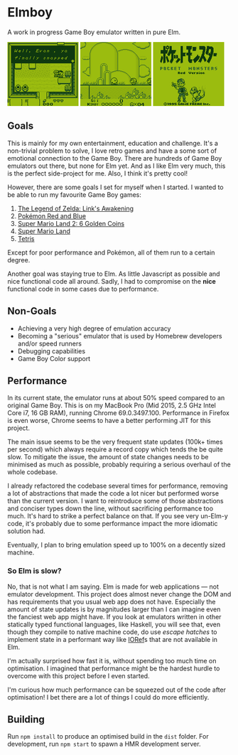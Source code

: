 # Elmboy
A work in progress Game Boy emulator written in pure Elm.

![The Legend of Zelda: Link's Awakening Gameplay](https://raw.githubusercontent.com/Malax/elmboy/master/readme-assets/zelda.png)
![Kirby's Dreamland Gameplay](https://raw.githubusercontent.com/Malax/elmboy/master/readme-assets/kirby.png)
![Pokemon Red Title Screen](https://raw.githubusercontent.com/Malax/elmboy/master/readme-assets/pokemon.png)

## Goals
This is mainly for my own entertainment, education and challenge. It's a non-trivial problem to solve, I love retro games and have a some sort of emotional 
connection  to the Game Boy. There are hundreds of Game Boy emulators out there, but none for Elm yet. And as I like Elm very much, this is the perfect 
side-project for me. Also, I think it's pretty cool!

However, there are some goals I set for myself when I started. I wanted to be able to run my favourite Game Boy games:

1. [The Legend of Zelda: Link's Awakening](https://en.wikipedia.org/wiki/The_Legend_of_Zelda:_Link%27s_Awakening)
2. [Pokémon Red and Blue](https://en.wikipedia.org/wiki/Pok%C3%A9mon_Red_and_Blue)
3. [Super Mario Land 2: 6 Golden Coins](https://en.wikipedia.org/wiki/Super_Mario_Land_2:_6_Golden_Coins)
4. [Super Mario Land](https://en.wikipedia.org/wiki/Super_Mario_Land)
5. [Tetris](https://en.wikipedia.org/wiki/Tetris)

Except for poor performance and Pokémon, all of them run to a certain degree.

Another goal was staying true to Elm. As little Javascript as possible and nice functional code all around. Sadly, I had to compromise on the **nice** 
functional code in some cases due to performance.

## Non-Goals
- Achieving a very high degree of emulation accuracy
- Becoming a "serious" emulator that is used by Homebrew developers and/or speed runners
- Debugging capabilities
- Game Boy Color support

## Performance
In its current state, the emulator runs at about 50% speed compared to an original Game Boy. 
This is on my MacBook Pro (Mid 2015, 2.5 GHz Intel Core i7, 16 GB RAM), running Chrome 69.0.3497.100. Performance in Firefox is even worse,
Chrome seems to have a better performing JIT for this project.

The main issue seems to be the very frequent state updates (100k+ times per second) which always require a record copy which tends the be quite slow. To
mitigate the issue, the amount of state changes needs to be minimised as much as possible, probably requiring a serious overhaul of the whole codebase.

I already refactored the codebase several times for performance, removing a lot of abstractions that made the code a lot nicer but performed worse than the 
current version. I want to reintroduce some of those abstractions and conciser types down the line, without sacrificing performance too much. It's hard to 
strike a perfect balance on that. If you see very un-Elm-y code, it's probably due to some performance impact the more idiomatic solution had.

Eventually, I plan to bring emulation speed up to 100% on a decently sized machine.

### So Elm is slow?
No, that is not what I am saying. Elm is made for web applications — not emulator development. This project does almost never change the DOM and has
requirements that you usual web app does not have. Especially the amount of state updates is by magnitudes larger than I can imagine even the fanciest
web app might have. If you look at emulators written in other statically typed functional languages, like Haskell, you will see that, even though they compile to
native machine code, do use *escape hatches* to implement state in a performant way like 
[IORef](https://hackage.haskell.org/package/base-4.12.0.0/docs/Data-IORef.html)s that are not available in Elm.

I'm actually surprised how fast it is, without spending too much time on optimisation. I imagined that performance might be the hardest hurdle to overcome
with this project before I even started.

I'm curious how much performance can be squeezed out of the code after optimisation! I bet there are a lot of things I could do more efficiently.

## Building
Run `npm install` to produce an optimised build in the `dist` folder. For development, run `npm start` to spawn a HMR development server.

